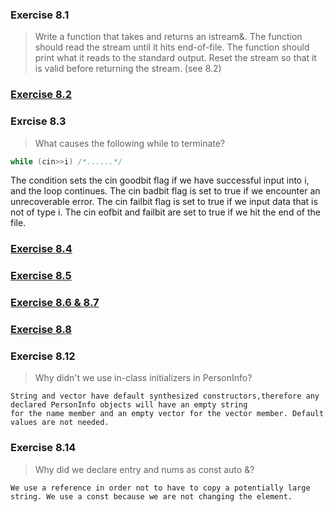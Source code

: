 ### Exercise 8.1
> Write a function that takes and returns an istream&. The function should read the stream until it hits end-of-file. The function should print what it reads to the standard output. Reset the stream so that it is valid before returning the stream. (see 8.2)

### [Exercise 8.2](https://github.com/ss-haze/cpp_primer/blob/main/ch08/8-02.cpp)

### Exrcise 8.3
> What causes the following while to terminate?
```c++
while (cin>>i) /*......*/
```
The condition sets the cin goodbit flag if we have successful input into i, and the loop continues.
The cin badbit flag is set to true if we encounter an unrecoverable error.
The cin failbit flag is set to true if we input data that is not of type i.
The cin eofbit and failbit are set to true if we hit the end of the file.

### [Exercise 8.4](https://github.com/ss-haze/cpp_primer/blob/main/ch08/8-04.cpp) 

### [Exercise 8.5](https://github.com/ss-haze/cpp_primer/blob/main/ch08/8-05.cpp)

### [Exercise 8.6 & 8.7](https://github.com/ss-haze/cpp_primer/blob/main/ch08/8-06.cpp) 

### [Exercise 8.8](https://github.com/ss-haze/cpp_primer/blob/main/ch08/8-08.cpp)

### Exercise 8.12
> Why didn't we use in-class initializers in PersonInfo?
```
String and vector have default synthesized constructors,therefore any declared PersonInfo objects will have an empty string 
for the name member and an empty vector for the vector member. Default values are not needed.
```

### Exercise 8.14
> Why did we declare entry and nums as const auto &?
```
We use a reference in order not to have to copy a potentially large string. We use a const because we are not changing the element.
```
